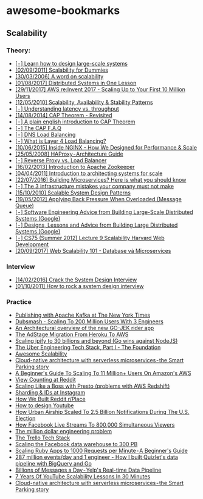 # awesome-bookmarks

## Scalability
### Theory:
- [[ - ] Learn how to design large-scale systems](https://github.com/donnemartin/system-design-primer)
- [[02/09/2011] Scalability for Dummies](http://www.lecloud.net/tagged/scalability)
- [[30/03/2006] A word on scalability](https://www.allthingsdistributed.com/2006/03/a_word_on_scalability.html)
- [[01/08/2017] Distributed Systems in One Lesson](https://youtu.be/Y6Ev8GIlbxc)
- [[29/11/2017] AWS re:Invent 2017 - Scaling Up to Your First 10 Million Users](https://youtu.be/w95murBkYmU)
- [[12/05/2010] Scalability, Availability & Stability Patterns](https://www.slideshare.net/jboner/scalability-availability-stability-patterns/196)
- [[ - ] Understanding latency vs. throughput](https://community.cadence.com/cadence_blogs_8/b/sd/posts/understanding-latency-vs-throughput)
- [[14/08/2014] CAP Theorem - Revisited](http://robertgreiner.com/2014/08/cap-theorem-revisited/)
- [[ - ] A plain english introduction to CAP Theorem](http://ksat.me/a-plain-english-introduction-to-cap-theorem/)
- [[ - ] The CAP F.A.Q](https://github.com/henryr/cap-faq)
- [[ - ] DNS Load Balancing](https://www.nginx.com/resources/glossary/dns-load-balancing/)
- [[ - ] What is Layer 4 Load Balancing?](https://www.nginx.com/resources/glossary/layer-4-load-balancing/)
- [[10/06/2015] Inside NGINX - How We Designed for Performance & Scale](https://www.nginx.com/blog/inside-nginx-how-we-designed-for-performance-scale/)
- [[25/05/2008] HAProxy - Architecture Guide](http://www.haproxy.org/download/1.2/doc/architecture.txt)
- [[ - ] Reverse Proxy vs. Load Balancer](https://www.nginx.com/resources/glossary/reverse-proxy-vs-load-balancer/)
- [[16/02/2013] Introduction to Apache Zookeeper](https://www.slideshare.net/sauravhaloi/introduction-to-apache-zookeeper)
- [[04/04/2011] Introduction to architecting systems for scale](https://lethain.com/introduction-to-architecting-systems-for-scale/)
- [[22/07/2016] Building Microservices? Here is what you should know](https://cloudncode.blog/2016/07/22/msa-getting-started/)
- [[ - ] The 3 infrastructure mistakes your company must not make](http://firstround.com/review/the-three-infrastructure-mistakes-your-company-must-not-make/)
- [[15/10/2010] Scalable System Design Patterns](https://horicky.blogspot.com/2010/10/scalable-system-design-patterns.html)
- [[19/05/2012] Applying Back Pressure When Overloaded (Message Queue)](https://mechanical-sympathy.blogspot.com/2012/05/apply-back-pressure-when-overloaded.html)
- [[ - ] Software Engineering Advice from Building Large-Scale Distributed Systems (Google)](https://static.googleusercontent.com/media/research.google.com/en//people/jeff/stanford-295-talk.pdf)
- [[ - ] Designs, Lessons and Advice from Building Large Distributed Systems (Google)](http://www.cs.cornell.edu/projects/ladis2009/talks/dean-keynote-ladis2009.pdf)
- [[ - ] CS75 (Summer 2012) Lecture 9 Scalability Harvard Web Development](https://youtu.be/-W9F__D3oY4)
- [[20/09/2017] Web Scalability 101 - Database và Microservices](https://techtalk.vn/blog/posts/web-scalability-101-database-va-microservices)

### Interview
- [[14/02/2016] Crack the System Design Interview](https://www.puncsky.com/blog/2016-02-13-crack-the-system-design-interview)
- [[01/10/2011] How to rock a system design interview](https://www.palantir.com/2011/10/how-to-rock-a-systems-design-interview/)

### Practice
- [Publishing with Apache Kafka at The New York Times](https://www.confluent.io/blog/publishing-apache-kafka-new-york-times)
- [Dubsmash - Scaling To 200 Million Users With 3 Engineers](https://stackshare.io/dubsmash/dubsmash-scaling-to-200-million-users-with-3-engineers)
- [An Architectural overview of the new GO-JEK rider app](https://blog.gojekengineering.com/an-architectural-overview-of-the-new-go-jek-rider-app-bb1dbd174323)
- [The AdStage Migration From Heroku To AWS](http://highscalability.com/blog/2017/5/1/the-adstage-migration-from-heroku-to-aws.html)
- [Scaling ipify to 30 billions and beyond (Go wins against NodeJS)](https://blog.heroku.com/scaling-ipify-to-30-billion-and-beyond)
- [The Uber Engineering Tech Stack, Part I - The Foundation](https://eng.uber.com/tech-stack-part-one/)
- [Awesome Scalability](https://github.com/binhnguyennus/awesome-scalability)
- [Cloud-native architecture with serverless microservices - the Smart Parking story](https://cloudplatform.googleblog.com/2018/04/Cloud-native-architecture-with-serverless-microservices-the-Smart-Parking-story.html)
- [A Beginner's Guide To Scaling To 11 Million+ Users On Amazon's AWS](http://highscalability.com/blog/2016/1/11/a-beginners-guide-to-scaling-to-11-million-users-on-amazons.html)
- [View Counting at Reddit](https://redditblog.com/2017/05/24/view-counting-at-reddit/)
- [Scaling Like a Boss with Presto (problems with AWS Redshift)](https://engineering.grab.com/scaling-like-a-boss-with-presto)
- [Sharding & IDs at Instagram](https://instagram-engineering.com/sharding-ids-at-instagram-1cf5a71e5a5c)
- [How We Built Reddit r/Place](https://redditblog.com/2017/04/13/how-we-built-rplace/)
- [How to design Youtube](http://blog.gainlo.co/index.php/2016/10/22/design-youtube-part/)
- [How Urban Airship Scaled To 2.5 Billion Notifications During The U.S. Election](http://highscalability.com/blog/2016/11/14/how-urban-airship-scaled-to-25-billion-notifications-during.html)
- [How Facebook Live Streams To 800,000 Simultaneous Viewers](http://highscalability.com/blog/2016/6/27/how-facebook-live-streams-to-800000-simultaneous-viewers.html)
- [The million dollar engineering problem](https://segment.com/blog/the-million-dollar-eng-problem/)
- [The Trello Tech Stack](http://blog.fogcreek.com/the-trello-tech-stack/)
- [Scaling the Facebook data warehouse to 300 PB](https://code.fb.com/core-data/scaling-the-facebook-data-warehouse-to-300-pb/)
- [Scaling Ruby Apps to 1000 Requests per Minute - A Beginner's Guide](https://www.speedshop.co/2015/07/29/scaling-ruby-apps-to-1000-rpm.html)
- [287 million events/day and 1 engineer - How I built Quizlet's data pipeline with BigQuery and Go](https://medium.com/tech-quizlet/287-million-events-day-and-1-engineer-how-i-built-quizlet-s-data-pipeline-with-bigquery-and-go-70ffaba1222e)
- [Billions of Messages a Day - Yelp's Real-time Data Pipeline](https://engineeringblog.yelp.com/2016/07/billions-of-messages-a-day-yelps-real-time-data-pipeline.html)
- [7 Years Of YouTube Scalability Lessons In 30 Minutes](http://highscalability.com/blog/2012/3/26/7-years-of-youtube-scalability-lessons-in-30-minutes.html)
- [Cloud-native architecture with serverless microservices - the Smart Parking story](https://cloudplatform.googleblog.com/2018/04/Cloud-native-architecture-with-serverless-microservices-the-Smart-Parking-story.html)